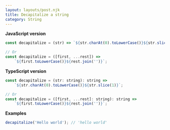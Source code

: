 ```yaml
---
layout: layouts/post.njk
title: Decapitalize a string
category: String
---
```


**JavaScript version**

```js
const decapitalize = (str) => `${str.charAt(0).toLowerCase()}${str.slice(1)}`;

// Or
const decapitalize = ([first, ...rest]) =>
	`${first.toLowerCase()}${rest.join('')}`;
```

**TypeScript version**

```js
const decapitalize = (str: string): string =>
	`${str.charAt(0).toLowerCase()}${str.slice(1)}`;

// Or
const decapitalize = ([first, ...rest]: string): string =>
	`${first.toLowerCase()}${rest.join('')}`;
```

**Examples**

```js
decapitalize('Hello world'); // 'hello world'
```
